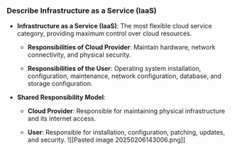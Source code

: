 
### Describe Infrastructure as a Service (IaaS)

- **Infrastructure as a Service (IaaS)**: The most flexible cloud service category, providing maximum control over cloud resources.
    
    - **Responsibilities of Cloud Provider**: Maintain hardware, network connectivity, and physical security.
        
    - **Responsibilities of the User**: Operating system installation, configuration, maintenance, network configuration, database, and storage configuration.
        
- **Shared Responsibility Model**:
    
    - **Cloud Provider**: Responsible for maintaining physical infrastructure and its internet access.
        
    - **User**: Responsible for installation, configuration, patching, updates, and security.
![[Pasted image 20250206143006.png]]